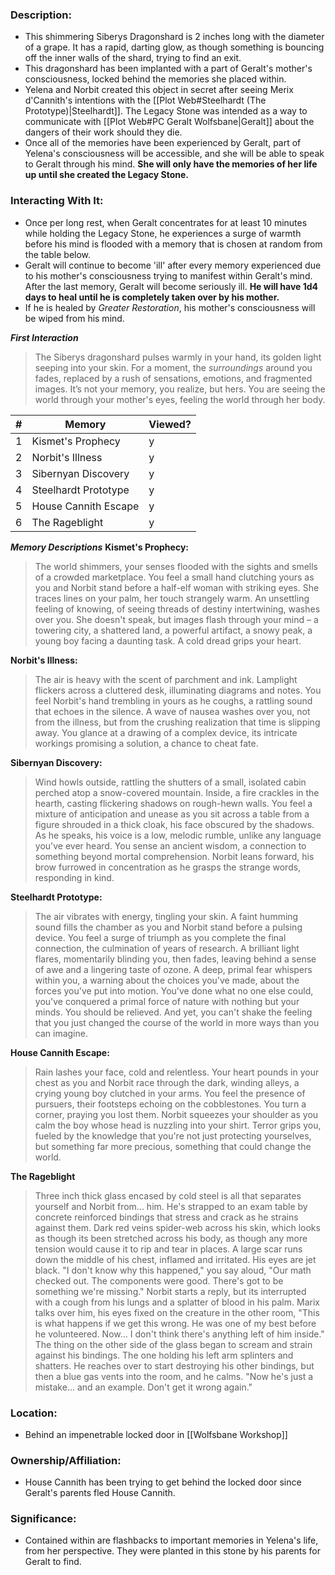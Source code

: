 ### Description:

- This shimmering Siberys Dragonshard is 2 inches long with the diameter of a grape. It has a rapid, darting glow, as though something is bouncing off the inner walls of the shard, trying to find an exit.
- This dragonshard has been implanted with a part of Geralt's mother's consciousness, locked behind the memories she placed within. 
- Yelena and Norbit created this object in secret after seeing Merix d'Cannith's intentions with the [[Plot Web#Steelhardt (The Prototype)|Steelhardt]]. The Legacy Stone was intended as a way to communicate with [[Plot Web#PC Geralt Wolfsbane|Geralt]] about the dangers of their work should they die.
- Once all of the memories have been experienced by Geralt, part of Yelena's consciousness will be accessible, and she will be able to speak to Geralt through his mind. **She will only have the memories of her life up until she created the Legacy Stone.**

### Interacting With It:

- Once per long rest, when Geralt concentrates for at least 10 minutes while holding the Legacy Stone, he experiences a surge of warmth before his mind is flooded with a memory that is chosen at random from the table below.
- Geralt will continue to become 'ill' after every memory experienced due to his mother's consciousness trying to manifest within Geralt's mind. After the last memory, Geralt will become seriously ill. **He will have 1d4 days to heal until he is completely taken over by his mother.**
- If he is healed by *Greater Restoration*, his mother's consciousness will be wiped from his mind.

***First Interaction***
>The Siberys dragonshard pulses warmly in your hand, its golden light seeping into your skin. For a moment, the *surroundings* around you fades, replaced by a rush of sensations, emotions, and fragmented images. It’s not your memory, you realize, but hers. You are seeing the world through your mother's eyes, feeling the world through her body.

| #   | Memory               | Viewed? |
| --- | -------------------- | ------- |
| 1   | Kismet's Prophecy    | y       |
| 2   | Norbit's Illness     | y       |
| 3   | Sibernyan Discovery  | y       |
| 4   | Steelhardt Prototype | y       |
| 5   | House Cannith Escape | y       |
| 6   | The Rageblight       | y       |

***Memory Descriptions***
**Kismet's Prophecy:** 
> The world shimmers, your senses flooded with the sights and smells of a crowded marketplace. You feel a small hand clutching yours as you and Norbit stand before a half-elf woman with striking eyes. She traces lines on your palm, her touch strangely warm. An unsettling feeling of knowing, of seeing threads of destiny intertwining, washes over you. She doesn't speak, but images flash through your mind – a towering city, a shattered land, a powerful artifact, a snowy peak, a young boy facing a daunting task. A cold dread grips your heart.

**Norbit's Illness:**
> The air is heavy with the scent of parchment and ink. Lamplight flickers across a cluttered desk, illuminating diagrams and notes. You feel Norbit's hand trembling in yours as he coughs, a rattling sound that echoes in the silence. A wave of nausea washes over you, not from the illness, but from the crushing realization that time is slipping away. You glance at a drawing of a complex device, its intricate workings promising a solution, a chance to cheat fate.

**Sibernyan Discovery:**
>Wind howls outside, rattling the shutters of a small, isolated cabin perched atop a snow-covered mountain. Inside, a fire crackles in the hearth, casting flickering shadows on rough-hewn walls. You feel a mixture of anticipation and unease as you sit across a table from a figure shrouded in a thick cloak, his face obscured by the shadows. As he speaks, his voice is a low, melodic rumble, unlike any language you've ever heard. You sense an ancient wisdom, a connection to something beyond mortal comprehension. Norbit leans forward, his brow furrowed in concentration as he grasps the strange words, responding in kind.

**Steelhardt Prototype:** 
>The air vibrates with energy, tingling your skin. A faint humming sound fills the chamber as you and Norbit stand before a pulsing device. You feel a surge of triumph as you complete the final connection, the culmination of years of research. A brilliant light flares, momentarily blinding you, then fades, leaving behind a sense of awe and a lingering taste of ozone. A deep, primal fear whispers within you, a warning about the choices you've made, about the forces you've put into motion. You've done what no one else could, you've conquered a primal force of nature with nothing but your minds. You should be relieved. And yet, you can't shake the feeling that you just changed the course of the world in more ways than you can imagine. 

**House Cannith Escape:**
>Rain lashes your face, cold and relentless. Your heart pounds in your chest as you and Norbit race through the dark, winding alleys, a crying young boy clutched in your arms. You feel the presence of pursuers, their footsteps echoing on the cobblestones. You turn a corner, praying you lost them. Norbit squeezes your shoulder as you calm the boy whose head is nuzzling into your shirt. Terror grips you, fueled by the knowledge that you're not just protecting yourselves, but something far more precious, something that could change the world.

**The Rageblight**
> Three inch thick glass encased by cold steel is all that separates yourself and Norbit from... him. He's strapped to an exam table by concrete reinforced bindings that stress and crack as he strains against them. Dark red veins spider-web across his skin, which looks as though its been stretched across his body, as though any more tension would cause it to rip and tear in places. A large scar runs down the middle of his chest, inflamed and irritated. His eyes are jet black. "I don't know why this happened," you say aloud, "Our math checked out. The components were good. There's got to be something we're missing." Norbit starts a reply, but its interrupted with a cough from his lungs and a splatter of blood in his palm. Marix talks over him, his eyes fixed on the creature in the other room, "This is what happens if we get this wrong. He was one of my best before he volunteered. Now... I don't think there's anything left of him inside." The thing on the other side of the glass began to scream and strain against his bindings. The one holding his left arm splinters and shatters. He reaches over to start destroying his other bindings, but then a blue gas vents into the room, and he calms. "Now he's just a mistake... and an example. Don't get it wrong again."
### Location:

- Behind an impenetrable locked door in [[Wolfsbane Workshop]]

### Ownership/Affiliation: 

- House Cannith has been trying to get behind the locked door since Geralt's parents fled House Cannith.

### Significance: 

- Contained within are flashbacks to important memories in Yelena's life, from her perspective. They were planted in this stone by his parents for Geralt to find.



